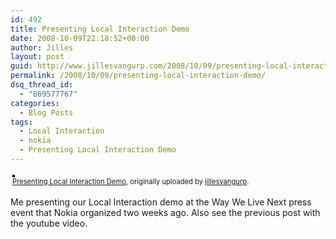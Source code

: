 ```yaml
---
id: 492
title: Presenting Local Interaction Demo
date: 2008-10-09T22:18:52+00:00
author: Jilles
layout: post
guid: http://www.jillesvangurp.com/2008/10/09/presenting-local-interaction-demo/
permalink: /2008/10/09/presenting-local-interaction-demo/
dsq_thread_id:
  - "869577767"
categories:
  - Blog Posts
tags:
  - Local Interaction
  - nokia
  - Presenting Local Interaction Demo
---
```

<div style="text-align: left; padding: 3px;">
<a href="http://www.flickr.com/photos/jillesvangurp/2927768734/" title="photo sharing"><img src="http://farm4.static.flickr.com/3076/2927768734_d86c491683.jpg" style="border: solid 2px #000000;" alt="" /></a>
<br />
<span style="font-size: 0.8em; margin-top: 0px;"><a href="http://www.flickr.com/photos/jillesvangurp/2927768734/">Presenting Local Interaction Demo</a>, originally uploaded by <a href="http://www.flickr.com/people/jillesvangurp/">jillesvangurp</a>.</span>
</div>
<p>
Me presenting our Local Interaction demo at the Way We Live Next press event that Nokia organized two weeks ago. Also see the previous post with the youtube video.
</p>
